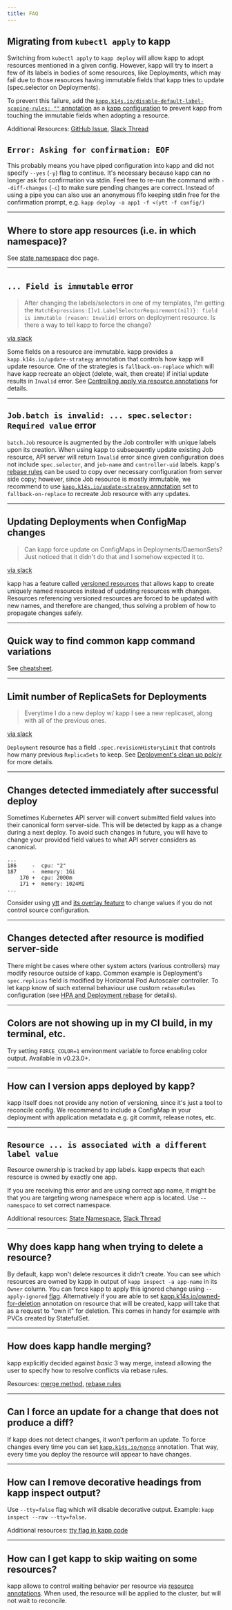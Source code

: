 ```yaml
---
title: FAQ
---
```


## Migrating from `kubectl apply` to kapp

Switching from `kubectl apply` to `kapp deploy` will allow kapp to adopt resources mentioned in a given config. 
However, kapp will try to insert a few of its labels in bodies of some resources, like Deployments, which may fail due to those resources having immutable fields that kapp tries to update (spec.selector on Deployments). 

To prevent this failure, add the [`kapp.k14s.io/disable-default-label-scoping-rules: ""` annotation](config.md#labelscopingrules) as a [kapp configuration](config.md) to prevent kapp from touching the immutable fields when adopting a resource.

Additional Resources: [GitHub Issue](https://github.com/vmware-tanzu/carvel-kapp/issues/204), [Slack Thread](https://kubernetes.slack.com/archives/CH8KCCKA5/p1606079730457700)

## `Error: Asking for confirmation: EOF`

This probably means you have piped configuration into kapp and did not specify `--yes` (`-y`) flag to continue. It's necessary because kapp can no longer ask for confirmation via stdin. Feel free to re-run the command with `--diff-changes` (`-c`) to make sure pending changes are correct. Instead of using a pipe you can also use an anonymous fifo keeping stdin free for the confirmation prompt, e.g. `kapp deploy -a app1 -f <(ytt -f config/)`

---
## Where to store app resources (i.e. in which namespace)?

See [state namespace](state-namespace.md) doc page.

---
## `... Field is immutable` error

> After changing the labels/selectors in one of my templates, I'm getting the `MatchExpressions:[]v1.LabelSelectorRequirement(nil)}: field is immutable (reason: Invalid)` errors on deployment resource. Is there a way to tell kapp to force the change?

[via slack](https://kubernetes.slack.com/archives/CH8KCCKA5/p1565600090224400)

Some fields on a resource are immutable. kapp provides a `kapp.k14s.io/update-strategy` annotation that controls how kapp will update resource. One of the strategies is `fallback-on-replace` which will have kapp recreate an object (delete, wait, then create) if initial update results in `Invalid` error. See [Controlling apply via resource annotations](apply.md#controlling-apply-via-resource-annotations) for details.

---
## `Job.batch is invalid: ... spec.selector: Required value` error

`batch.Job` resource is augmented by the Job controller with unique labels upon its creation. When using kapp to subsequently update existing Job resource, API server will return `Invalid` error since given configuration does not include `spec.selector`, and `job-name` and `controller-uid` labels. kapp's [rebase rules](config.md#rebaserules) can be used to copy over necessary configuration from server side copy; however, since Job resource is mostly immutable, we recommend to use [`kapp.k14s.io/update-strategy` annotation](apply.md#kappk14sioupdate-strategy) set to `fallback-on-replace` to recreate Job resource with any updates.

---
## Updating Deployments when ConfigMap changes

> Can kapp force update on ConfigMaps in Deployments/DaemonSets? Just noticed that it didn't do that and I somehow expected it to.

[via slack](https://kubernetes.slack.com/archives/CH8KCCKA5/p1565624685226400)

kapp has a feature called [versioned resources](diff.md#versioned-resources) that allows kapp to create uniquely named resources instead of updating resources with changes. Resources referencing versioned resources are forced to be updated with new names, and therefore are changed, thus solving a problem of how to propagate changes safely.

---
## Quick way to find common kapp command variations

See [cheatsheet](cheatsheet.md).

---
## Limit number of ReplicaSets for Deployments

> Everytime I do a new deploy w/ kapp I see a new replicaset, along with all of the previous ones.

[via slack](https://kubernetes.slack.com/archives/CH8KCCKA5/p1565887856281400)

`Deployment` resource has a field `.spec.revisionHistoryLimit` that controls how many previous `ReplicaSets` to keep. See [Deployment's clean up polciy](https://kubernetes.io/docs/concepts/workloads/controllers/deployment/#clean-up-policy) for more details.

---
## Changes detected immediately after successful deploy

Sometimes Kubernetes API server will convert submitted field values into their canonical form server-side. This will be detected by kapp as a change during a next deploy. To avoid such changes in future, you will have to change your provided field values to what API server considers as canonical.

```
...
186     -  cpu: "2"
187     -  memory: 1Gi
    170 +  cpu: 2000m
    171 +  memory: 1024Mi
...
```

Consider using [ytt](/ytt) and [its overlay feature](/ytt/docs/latest/lang-ref-ytt-overlay/) to change values if you do not control source configuration.

---
## Changes detected after resource is modified server-side

There might be cases where other system actors (various controllers) may modify resource outside of kapp. Common example is Deployment's `spec.replicas` field is modified by Horizontal Pod Autoscaler controller. To let kapp know of such external behaviour use custom `rebaseRules` configuration (see [HPA and Deployment rebase](hpa-deployment-rebase.md) for details).

---
## Colors are not showing up in my CI build, in my terminal, etc.

Try setting `FORCE_COLOR=1` environment variable to force enabling color output. Available in v0.23.0+.

---
## How can I version apps deployed by kapp?

kapp itself does not provide any notion of versioning, since it's just a tool to reconcile config. We recommend to include a ConfigMap in your deployment with application metadata e.g. git commit, release notes, etc.

---
## `Resource ... is associated with a different label value`

Resource ownership is tracked by app labels. kapp expects that each resource is owned by exactly one app.

If you are receiving this error and are using correct app name, it might be that you are targeting wrong namespace where app is located. Use `--namespace` to set correct namespace.

Additional resources: [State Namespace](state-namespace.md), [Slack Thread](https://kubernetes.slack.com/archives/CH8KCCKA5/p1589264289257000)

---
## Why does kapp hang when trying to delete a resource?

By default, kapp won't delete resources it didn't create. You can see which resources are owned by kapp in output of `kapp inspect -a app-name` in its `Owner` column. You can force kapp to apply this ignored change using `--apply-ignored` [flag](apply.md#controlling-apply-via-deploy-flags). Alternatively if you are able to set [kapp.k14s.io/owned-for-deletion](apply.md#kappk14sioowned-for-deletion) annotation on resource that will be created, kapp will take that as a request to "own it" for deletion. This comes in handy for example with PVCs created by StatefulSet.

---
## How does kapp handle merging?

kapp explicitly decided against _basic_ 3 way merge, instead allowing the user to specify how to resolve conflicts via rebase rules.

Resources: [merge method](merge-method.md), [rebase rules](config.md#rebaserules)

---
## Can I force an update for a change that does not produce a diff?

If kapp does not detect changes, it won't perform an update. To force changes every time you can set [`kapp.k14s.io/nonce`](apply.md#kappk14siononce) annotation. That way, every time you deploy the resource will appear to have changes.

---
## How can I remove decorative headings from kapp inspect output?

Use `--tty=false` flag which will disable decorative output. Example: `kapp inspect --raw --tty=false`.

Additional resources: [tty flag in kapp code](https://github.com/vmware-tanzu/carvel-kapp/blob/3f3e207d7198cdedd6985761ecb0d9616a84e305/pkg/kapp/cmd/ui_flags.go#L20)

---
## How can I get kapp to skip waiting on some resources?

kapp allows to control waiting behavior per resource via [resource annotations](apply-waiting.md#controlling-waiting-via-resource-annotations). When used, the resource will be applied to the cluster, but will not wait to reconcile.
